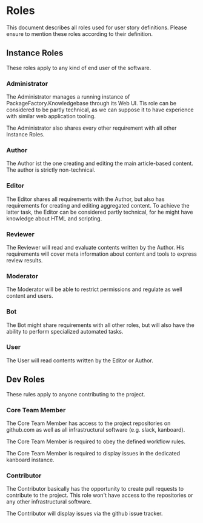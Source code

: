 # Roles

This document describes all roles used for user story definitions. Please ensure to mention these roles according to their definition.

## Instance Roles

These roles apply to any kind of end user of the software.

### Administrator

The Administrator manages a running instance of PackageFactory.Knowledgebase through its Web UI. Tis role can be considered to be partly technical, as we can suppose it to have experience with similar web application tooling.

The Administrator also shares every other requirement with all other Instance Roles.

### Author

The Author ist the one creating and editing the main article-based content. The author is strictly non-technical.

### Editor

The Editor shares all requirements with the Author, but also has requirements for creating and editing aggregated content. To achieve the latter task, the Editor can be considered partly technical, for he might have knowledge about HTML and scripting.

### Reviewer

The Reviewer will read and evaluate contents written by the Author. His requirements will cover meta information about content and tools to express review results.

### Moderator

The Moderator will be able to restrict permissions and regulate as well content and users.

### Bot

The Bot might share requirements with all other roles, but will also have the ability to perform specialized automated tasks.

### User

The User will read contents written by the Editor or Author.

## Dev Roles

These rules apply to anyone contributing to the project.

### Core Team Member

The Core Team Member has access to the project repositories on github.com as well as all infrastructural software (e.g. slack, kanboard).

The Core Team Member is required to obey the defined workflow rules.

The Core Team Member is required to display issues in the dedicated kanboard instance.

### Contributor

The Contributor basically has the opportunity to create pull requests to contribute to the project. This role won't have access to the repositories or any other infrastructural software.

The Contributor will display issues via the github issue tracker.
